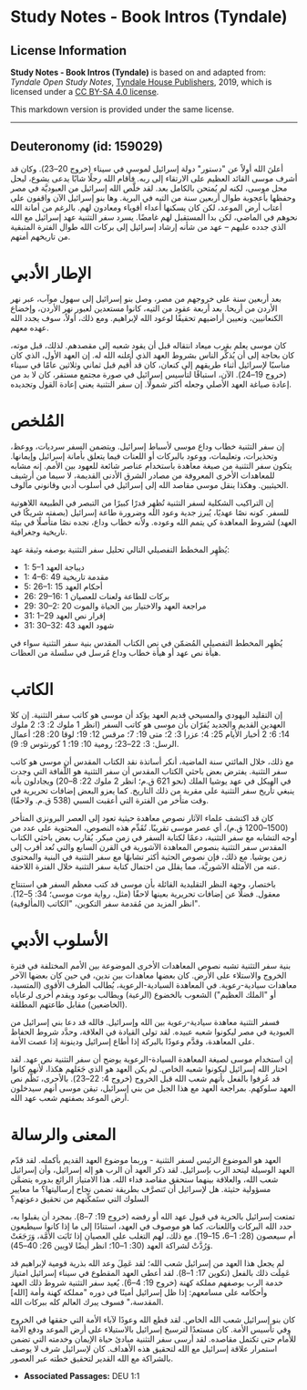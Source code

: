 # Study Notes - Book Intros (Tyndale)

## License Information

**Study Notes - Book Intros (Tyndale)** is based on and adapted from: _Tyndale Open Study Notes_, [Tyndale House Publishers](https://tyndaleopenresources.com/), 2019, which is licensed under a [CC BY-SA 4.0 license](https://creativecommons.org/licenses/by-sa/4.0/legalcode.en).

This markdown version is provided under the same license.



--------------------------------

## Deuteronomy (id: 159029)

أعلنَ الله أولاً عن "دستور" دولة إسرائيل لموسى في سيناء (خروج 20–23). وكان قد أشرف موسى القائد العظيم على الارتقاء إلى ربه. فأقام الله رجلًا شابًا يدعى يشوع، ليحل محل موسى، لكنه لم يُمتحن بالكامل بعد. لقد خلَّص الله إسرائيل من العبوديَّة في مصر وحفظها بأعجوبة طوال أربعين سنة من التيه في البرية. وها بنو إسرائيل الآن واقفون على أعتاب أرض الموعد، لكن كان يسكنها أعداء أقوياء ومعادون لهم. بالرغم من أمانة الله نحوهم في الماضي، لكن بدا المستقبل لهم غامضًا. يسرد سفر التثنية عهد إسرائيل مع الله الذي جدده عليهم – عهد من شأنه إرشاد إسرائيل إلى بركات الله طوال الفترة المتبقية من تاريخهم أمتهم.

الإطار الأدبي
=============

بعد أربعين سنة على خروجهم من مصر، وصل بنو إسرائيل إلى سهول موآب، عبر نهر الأردن من أريحا. بعد أربعة عقود من التيه، كانوا مستعدين لعبور نهر الأردن، وإخضاع الكنعانيين، وتعيين أراضيهم تحقيقًا لوعود الله لإبراهيم. ومع ذلك، أولاً، سوف يجدد الله عهده معهم.

كان موسى يعلم بقرب ميعاد انتقاله قبل أن يقود شعبه إلى مقصدهم. لذلك، قبل موته، كان بحاجة إلى أن يُذكِّر الناس بشروط العهد الذي أعلنه الله له. إن العهد الأول، الذي كان مناسبًا لإسرائيل أثناء طريقهم إلى كنعان، كان قد أُقيم قبل ثماني وثلاثين عامًا في سيناء (خروج 19–24). الآن، استباقًا لتأسيس إسرائيل في صورة مجتمع مستقر، كان لا بد من إعادة صياغة العهد الأصلي وجعله أكثر شمولًا. إن سفر التثنية يعني إعادة القول وتجديده.

المُلخص
=======

إن سفر التثنية خطاب وداع موسى لأسباط إسرائيل. ويتضمن السفر سرديات، ووعظ، وتحذيرات، وتعليمات، ووعود بالبركات أو اللعنات فيما يتعلق بأمانة إسرائيل وإيمانها. يتكون سفر التثنية من صيغة معاهدة باستخدام عناصر شائعة للعهود بين الأمم. إنه مشابه للمعاهدات الأخرى المعروفة من مصادر الشرق الأدنى القديمة، لا سيما من أرشيف الحيثيين. وهكذا ينقل موسى مقاصد الله إلى إسرائيل في أسلوب أدبي وقانوني مألوف.

إن التراكيب الشكلية لسفر التثنية تُظهِر قدرًا كبيرًا من التبصر في الطبيعة اللاهوتية للسفر. كونه نصًا عهديًا، يُبرز جدية وعود الله وضرورة طاعة إسرائيل (بصفته شريكًا في العهد) لشروط المعاهدة كي يتمم الله وعوده. ولأنه خطاب وداع، نجده نصًا متأصلًا في بيئة تاريخية وجغرافية.

يُظهِر المخطط التفصيلي التالي تحليل سفر التثنية بوصفه وثيقة عهد:

* 1: 5–1 ديباجة العهد
* 1: 4–6: 49 مقدمة تاريخية
* 5: 26–1: 15 أحكام العهد
* 26: 29–16: 1 بركات للطاعة ولعنات للعصيان
* 29: 30–2: 20 مراجعة العهد والاختيار بين الحياة والموت
* 31: 1–29 إقرار نص العهد
* 31: 30–32: 43 شهود العهد

يُظهِر المخطط التفصيلي المُضمّن في نص الكتاب المقدس بنية سفر التثنية سواء في هيأة نص عهد أو هيأة خطاب وداع مُرسل في سلسلة من العظات.

الكاتب
======

إن التقليد اليهودي والمسيحي قديم العهد يؤكد أن موسى هو كاتب سفر التثنية. إن كلا العهدين القديم والجديد يُقرّان بأن موسى هو كاتب السفر (انظر 1 ملوك 2: 3؛ 2 ملوك 14: 6؛ 2 أخبار الأيام 25: 4؛ عزرا 3: 2؛ متى 19: 7؛ مرقس 12: 19؛ لوقا 20: 28؛ أعمال الرسل: 3: 22–23؛ رومية 10: 19؛ 1 كورنثوس 9: 9).

مع ذلك، خلال المائتي سنة الماضية، أنكر أساتذة نقد الكتاب المقدس أن موسى هو كاتب سفر التثنية. يفترض بعض باحثي الكتاب المقدس أن سفر التثنية هو اللَّفافة التي وجدت في الهيكل في عهد يوشيا الملك (نحو 621 ق.م؛ انظر 2 ملوك 22: 8–20) ويجادلون بأنه ينبغي تأريخ سفر التثنية على مقربة من ذلك التاريخ. كما يعزو البعض إضافات تحريرية في وقت متأخر من الفترة التي أعقبت السبي (538 ق.م. ولاحقًا).

كان قد اكتشف علماء الآثار نصوص معاهدة حيثية تعود إلى العصر البرونزي المتأخر (1500–1200 ق.م)، أي عصر موسى تقريبًا. تُقَدِّم هذه النصوص، المحتوية على عدد من أوجه التشابه مع سفر التثنية، دعمًا لكتابة السفر في زمن مبكر. يُقارب بعض باحثي الكتاب المقدس سفر التثنية بنصوص المعاهدة الآشورية في القرن السابع والتي تُعد أقرب إلى زمن يوشيا. مع ذلك، فإن نصوص الحثية أكثر تشابهًا مع سفر التثنية في البنية والمحتوى عنه من الأمثلة الآشوريَّة، مما يقلل من احتمال كتابة سفر التثنية خلال الفترة اللاحقة.

باختصار، وجهة النظر التقليدية القائلة بأن موسى قد كتب معظم السفر هي استنتاج معقول. فضلًا عن إضافات تحريرية بعينها لاحقًا (مثل، رواية موت موسى؛ 34: 5–12). انظر المزيد من مُقدمة سفر التكوين، "الكاتب (المألوفية)".

الأسلوب الأدبي
==============

بنية سفر التثنية تشبه نصوص المعاهدات الأخرى الموضوعة بين الأمم المختلفة في فترة الخروج والاستلاء على الأرض. كان بعضها معاهدات بين ندين، في حين كان بعضها الآخر معاهدات سيادية\-رعوية. في المعاهدة السيادية\-الرعوية، يُطالب الطرف الأقوى (المتسيد، أو "الملك العظيم") الشعوب بالخضوع (الرعية) ويطالب بوعود ويقدم أخرى لرعاياه (الخاضعين) مقابل طاعتهم المطلقة.

فسفر التثنية معاهدة سيادية\-رعوية بين الله وإسرائيل. فالله قد دعا بني إسرائيل من العبودية في مصر ليكونوا شعبه عبيده. لقد تولى القيادة في العلاقة، وحدَّد شروط الحفاظ على المعاهدة، وقدَّم وعودًا بالبركة إذا أطاع إسرائيل ودينونة إذا عصت الأمة.

إن استخدام موسى لصيغة المعاهدة السيادة\-الرعوية يوضح أن سفر التثنية نص عهد. لقد اختار الله إسرائيل ليكونوا شعبه الخاص. لم يكن العهد هو الذي جَعَلهم هكذا، لأنهم كانوا قد عُرفوا بالفعل بأنهم شعب الله قبل الخروج (خروج 4: 22–23). بالأحرى، نَظَّم نص العهد سلوكهم. بمراجعة العهد مع هذا الجيل من بني إسرائيل، تيقن موسى أنهم سيدخلون أرض الموعد بصفتهم شعب عهد الله.

المعنى والرسالة
===============

العهد هو الموضوع الرئيس لسفر التثنية \- وربما موضوع العهد القديم بأكمله. لقد قدّم العهد الوسيلة ليتحد الرب بإسرائيل. لقد ذكر العهد أن الرب هو إله إسرائيل، وأن إسرائيل شعب الله، والعلاقة بينهما ستحقق مقاصد فداء الله. هذا الامتياز الرائع بدوره يتضمَّن مسؤولية حثيثة. هل لإسرائيل أن تَتصرَّف بطريقة تضمن نجاح إرساليتها؟ ما معايير السلوك التي ستَمكِّنهم من تحقيق دعوتهم؟

تمتعت إسرائيل بالحرية في قبول عهد الله أو رفضه (خروج 19: 7–8). بمجرد أن يقبلوا به، حدد الله البركات واللعنات، كما هو موصوف في العهد، استنادًا إلى ما إذا كانوا سيطيعون أم سيعصون (28: 1–6، 15–19). مع ذلك، لهم التغلب على العصيان إذا تَابَت الأُمَّة، وَرَجَعَتْ وَرُدَّتْ لشراكة العهد (30: 1–10؛ انظر أيضًا لاويين 26: 40–45).

لم يجعل هذا العهد من إسرائيل شعب الله؛ لقد عَمِلَ وعد الله بذرية قومية لإبراهيم قد عَمِلَت ذلك بالفعل (تكوين 17: 1–8). لقد أعطى العهد المقطوع في سيناء إسرائيل امتياز خدمة الرب بوصفهم مملكة كهنة (خروج 19: 4–6). يُعيد سفر التثنية شروط ذلك العهد وأحكامه على مسامعهم: إذا ظل إسرائيل أمينًا في دوره "مملكة كهنة وأمة \[الله] المقدسة،" فسوف يبرك العالم كله ببركات الله.

كان بنو إسرائيل شعب الله الخاص. لقد قطع الله وعودًا لآباء الأمة التي حققها في الخروج وفي تأسيس الأمة. كان مستعدًا لترسيخ إسرائيل بالاستيلاء على أرض الموعد ودفع الأمة للأمام حتى تكتمل مقاصده. لقد أرسى سفر التثنية مبادئ حياة الإيمان وخدمته التي تضمن استمرار علاقة إسرائيل مع الله لتحقيق هذه الأهداف. كان لإسرائيل شرف لا يوصف بالشراكة مع الله القدير لتحقيق خطته عبر العصور.

* **Associated Passages:** DEU 1:1

